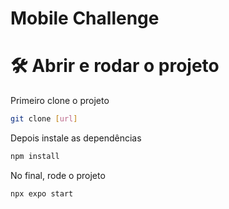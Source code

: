 # Mobile Challenge

# 🛠️ Abrir e rodar o projeto

Primeiro clone o projeto

```bash
git clone [url]
```

Depois instale as dependências

```bash
npm install
```

No final, rode o projeto

```
npx expo start
```

